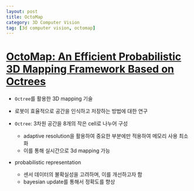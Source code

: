 ```yaml
---
layout: post
title: OctoMap
category: 3D Computer Vision
tag: [3d computer vision, octomap]
---
```



# [OctoMap: An Efficient Probabilistic 3D Mapping Framework Based on Octrees](https://courses.cs.washington.edu/courses/cse571/16au/slides/hornung13auro.pdf)


* `Octree`를 활용한 3D mapping 기술
* 로봇이 효율적으로 공간을 인식하고 저장하는 방법에 대한 연구

* `Octree`: 3차원 공간을 8개의 작은 cell로 나누어 구성
    - adaptive resolution을 활용하여 중요한 부분에만 적용하여 메모리 사용 최소화
    - 이를 통해 실시간으로 3d mapping 가능

* probabilistic representation
    - 센서 데이터의 불확실성을 고려하며, 이를 개선하고자 함
    - bayesian update를 통해서 정확도를 향상




